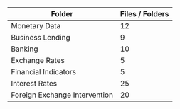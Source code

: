 | Folder                        |   Files / Folders |
|-------------------------------|-------------------|
| Monetary Data                 |                12 |
| Business Lending              |                 9 |
| Banking                       |                10 |
| Exchange Rates                |                 5 |
| Financial Indicators          |                 5 |
| Interest Rates                |                25 |
| Foreign Exchange Intervention |                20 |